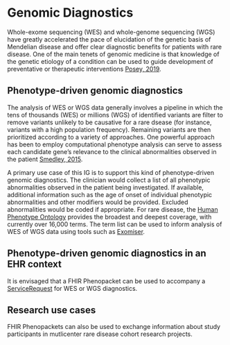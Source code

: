 # Genomic Diagnostics

Whole-exome sequencing (WES) and whole-genome sequencing (WGS) have greatly accelerated the pace of elucidation of the genetic basis of Mendelian disease and offer clear diagnostic benefits for patients with rare disease. One of the main tenets of genomic medicine is that knowledge of the genetic etiology of a condition can be used to guide development of preventative or therapeutic interventions [Posey, 2019](https://ojrd.biomedcentral.com/articles/10.1186/s13023-019-1127-0).  

## Phenotype-driven genomic diagnostics

The analysis of WES or WGS data generally involves a pipeline in which the tens of thousands (WES) or millions (WGS) of identified variants are filter
to remove variants unlikely to be causative for a rare dsease (for instance, variants with a high population frequency). Remaining variants are 
then prioritized according to a variety of approaches. One powerful approach has been to employ computational phenotype analysis can serve to assess each candidate gene’s relevance to the clinical abnormalities observed in the patient [Smedley, 2015](https://genomemedicine.biomedcentral.com/articles/10.1186/s13073-015-0199-2).

A primary use case of this IG is to support this kind of phenotype-driven genomic diagnostics. The clinician would collect a list of all phenotypic abnormalities observed in the patient being investigated. If available, additional information such as the age of onset of individual phenotypic abnormalities and other modifiers would be provided. Excluded abnormalities would be coded if appropriate. For rare disease, the [Human Phenotype Ontology](https://hpo.jax.org/app/) provides the broadest and deepest coverage, with currently over 16,000 terms. The term list can be used to inform analysis of WES of WGS data using tools such as [Exomiser](https://www.nature.com/articles/nprot.2015.124). 

## Phenotype-driven genomic diagnostics in an EHR context

It is envisaged that a FHIR Phenopacket can be used to accompany a [ServiceRequest](https://www.hl7.org/fhir/servicerequest.html) for WES or WGS diagnostics. 

## Research use cases

FHIR Phenopackets can also be used to exchange information about study participants in mutlicenter rare disease cohort research projects. 
